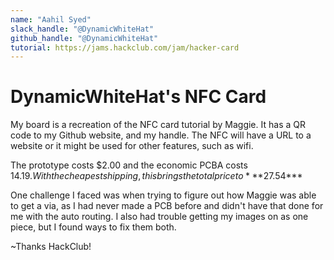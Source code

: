 ```yaml
---
name: "Aahil Syed"
slack_handle: "@DynamicWhiteHat"
github_handle: "@DynamicWhiteHat"
tutorial: https://jams.hackclub.com/jam/hacker-card
---
```


# DynamicWhiteHat's NFC Card

<!-- Describe your board in 2-3 sentences. What are you making? What will it do? -->
My board is a recreation of the NFC card tutorial by Maggie. It has a QR code to my Github website, and my handle. The NFC will have a URL to a website or it might be used for other features, such as wifi.

<!-- How much is it going to cost? -->
The prototype costs $2.00 and the economic PCBA costs $14.19. With the cheapest shipping, this brings the total price to ***$27.54***

<!-- Tell us a little bit about your design process. What were some challenges? What helped? ***Totally optional*** -->
One challenge I faced was when trying to figure out how Maggie was able to get a via, as I had never made a PCB before and didn't have that done for me with the auto routing. I also had trouble getting my images on as one piece, but I found ways to fix them both.

~Thanks HackClub!
